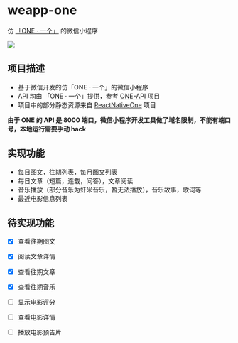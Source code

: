 # weapp-one

仿 [「ONE · 一个」](http://www.wandoujia.com/apps/one.hh.oneclient) 的微信小程序

![](http://ww4.sinaimg.cn/large/006tNbRwgw1f9jbahmomdg308v0fqhdw.gif)

## 项目描述
- 基于微信开发的仿「ONE · 一个」的微信小程序
- API 均由 「ONE · 一个」提供，参考 [ONE-API](https://github.com/lipeiwei-szu/ONE-API) 项目
- 项目中的部分静态资源来自 [ReactNativeOne](https://github.com/lipeiwei-szu/ReactNativeOne) 项目

**由于 ONE 的 API 是 8000 端口，微信小程序开发工具做了域名限制，不能有端口号，本地运行需要手动 hack**

## 实现功能
- 每日图文，往期列表，每月图文列表
- 每日文章（短篇，连载，问答），文章阅读
- 音乐播放（部分音乐为虾米音乐，暂无法播放），音乐故事，歌词等
- 最近电影信息列表

## 待实现功能
- [x] 查看往期图文
- [x] 阅读文章详情
- [x] 查看往期文章
- [x] 查看往期音乐
- [ ] 显示电影评分
- [ ] 查看电影详情
- [ ] 播放电影预告片

